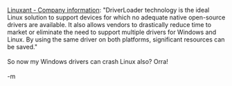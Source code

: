 <a href="http://www.linuxant.com/company/press_dldr.php">Linuxant - Company information</a>: "DriverLoader technology is the ideal Linux solution to support devices for which no adequate native open-source drivers are available. It also allows vendors to drastically reduce time to market or eliminate the need to support multiple drivers for Windows and Linux. By using the same driver on both platforms, significant resources can be saved."
<br />
<br />So now my Windows drivers can crash Linux also?  Orra!
<br />
<br />-m
<br />
<br />